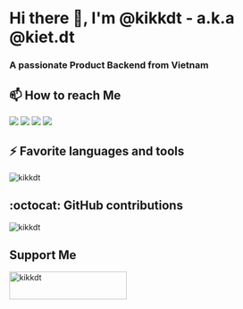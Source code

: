 # Hi there 👋, I'm @kikkdt - a.k.a @kiet.dt

### A passionate Product Backend from Vietnam

## 📫 How to reach Me

<div align="left">
  <a href="mailto:me@kietdt.me?subject=[GitHub]%20🔥Hi%20Kiet%2C%0A%0AFollowing%20my%20review%20of%20your%20impressive%20GitHub%20profile%2C%20I%20am%20writing%20to%20you%20today..."><img src="https://img.shields.io/badge/e‑mail-D14836.svg?style=for-the-badge&logo=GMail&logoColor=white"/></a>
  <a href="https://linkedin.com/in/kietdt"><img src="https://img.shields.io/badge/linkedin-0077B5.svg?style=for-the-badge&logo=linkedin&logoColor=white"/></a>
  <a href="https://kietdt.substack.com"><img src="https://img.shields.io/badge/Substack-%23006f5c.svg?style=for-the-badge&logo=substack&logoColor=FF6719"/></a>
  <a href="https://dev.to/kikkdt"><img src="https://img.shields.io/badge/dev.to-0A0A0A?style=for-the-badge&logo=dev.to&logoColor=white"/></a>
</div>

## ⚡ Favorite languages and tools

<img src="https://github-readme-stats-seven-xi-48.vercel.app/api/top-langs?username=kikkdt&show_icons=true&count_private=true&theme=algolia&langs_count=8&layout=compact" alt="kikkdt" />

## :octocat: GitHub contributions

<img src="https://github-readme-stats-seven-xi-48.vercel.app/api?username=kikkdt&show_icons=true&locale=en" alt="kikkdt" />

## Support Me

<a href="https://www.buymeacoffee.com/kikkdt">
    <img align="left" src="https://cdn.buymeacoffee.com/buttons/v2/default-yellow.png" height="50" width="210" alt="kikkdt" /></a>

